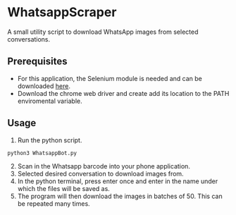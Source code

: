 # WhatsappScraper
A small utility script to download WhatsApp images from selected conversations.

## Prerequisites
* For this application, the Selenium module is needed and can be downloaded [here](https://selenium-python.readthedocs.io/installation.html).
* Download the chrome web driver and create add its location to the PATH enviromental variable.

## Usage
1) Run the python script.
```
python3 WhatsappBot.py
```
2) Scan in the Whatsapp barcode into your phone application.
3) Selected desired conversation to download images from.
4) In the python terminal, press enter once and enter in the name under which the files will be saved as.
5) The program will then download the images in batches of 50. This can be repeated many times.
